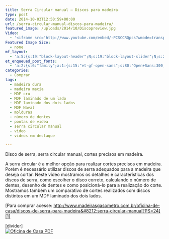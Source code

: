 ```yaml
---
title: Serra Circular manual – Discos para madeira
type: post
date: 2014-10-03T12:50:59+00:00
url: /serra-circular-manual-discos-para-madeira/
featured_image: /uploads/2014/10/Discopreview.jpg
Video:
  - '<iframe src="http://www.youtube.com/embed/-PCSCCRQpcs?wmode=transparent" frameborder="0" width="620" height="380"></iframe>'
Featured Image Size:
  - none
mf_layout:
  - 'a:5:{s:19:"block-layout-header";N;s:19:"block-layout-slider";N;s:22:"block-layout-structure";s:10:"full-width";s:25:"block-layout-left_sidebar";s:12:"blog-sidebar";s:26:"block-layout-right_sidebar";s:12:"blog-sidebar";}'
et_enqueued_post_fonts:
  - 'a:2:{s:6:"family";a:1:{s:15:"et-gf-open-sans";s:80:"Open+Sans:300,300italic,regular,italic,600,600italic,700,700italic,800,800italic";}s:6:"subset";a:2:{i:0;s:5:"latin";i:1;s:9:"latin-ext";}}'
categories:
  - Comprar
tags:
  - madeira dura
  - madeira macia
  - MDF cru
  - MDF laminado de um lado
  - MDF laminado dos dois lados
  - MDF Naval
  - molduras
  - número de dentes
  - pontas de videa
  - serra circular manual
  - video
  - videos em destaque

---
```

Disco de serra, serra circular manual, cortes precisos em madeira.

A serra circular é a melhor opção para realizar cortes precisos em madeira. Porém é necessário utilizar discos de serra adequados para a madeira que deseja cortar. Neste vídeo mostramos os detalhes e características dos discos de serra, como escolher o disco correto, calculando o número de dentes, desenho de dentes e como posicioná-lo para a realização do corte. Mostramos também um comparativo de cortes realizados com discos distintos em um MDF laminado dos dois lados.

[Para comprar acesse: http://www.madeirasgasometro.com.br/oficina-de-casa/discos-de-serra-para-madeira&#8212;serra-circular-manual?PS=24][1]

[divider]  
[![Oficina de Casa PDF][2]][3]

 [1]: http://www.madeirasgasometro.com.br/oficina-de-casa/discos-de-serra-para-madeira---serra-circular-manual?PS=24
 [2]: /uploads/pdf/download-pdf.png
 [3]: /uploads/2014/10/DiscoSerra.pdf "Faça o download do PDF"